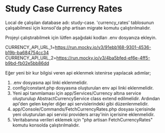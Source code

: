 # Study Case Currency Rates

Local de çalışılan database adı: study-case.
'currency_rates' tablosunun çalışabilmesi için konsol'da php artisan migrate komutu çalıştırılmalıdır.
 
Projeyi çalıştırabilmek için lütfen aşağıdaki kodları .env dosyanıza ekleyin.

CURRENCY_API_URL_1=https://run.mocky.io/v3/91ebb168-9301-4536-b19b-ba684754cc34
CURRENCY_API_URL_2=https://run.mocky.io/v3/4ba5bfed-ef6e-4ff5-b9bd-fb02e5bb86dd

Eğer yeni bir kur bilgisi veren api eklenmek istenirse yapılacak adımlar;

1. .env dosyasına api linki eklenmelidir.
2. config/constant.php dosyasına oluşturulan env api linki eklenmelidir.
3. Yeni api tanımlaması için app/Services/Currency altına service oluşturulup AbstractCurrencyService class extend edilmelidir. Ardından api'den gelen keyler diğer api servislerindeki gibi düzenlenmelidir.
4. app/Console/Commands/FetchCurrencyRates.php dosyası içerisinde yeni oluşturulan api servisi providers array'inin içerisine eklenmelidir.
5. Veritabanına verileri eklemek için "php artisan FetchCurrencyRates" komutu konsolda çalıştırılmalıdır.
